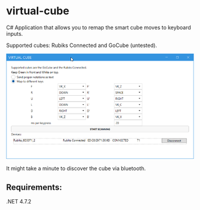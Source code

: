 # virtual-cube

C# Application that allows you to remap the smart cube moves to keyboard inputs.


Supported cubes: Rubiks Connected and GoCube (untested).

![Screenshot](https://raw.githubusercontent.com/ExcuseMi/virtual-cube/master/Virtual%20Cube.png)

It might take a minute to discover the cube via bluetooth.

## Requirements:
.NET 4.7.2
